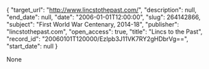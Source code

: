 {
  "target_url": "http://www.lincstothepast.com/", 
  "description": null, 
  "end_date": null, 
  "date": "2006-01-01T12:00:00", 
  "slug": 264142866, 
  "subject": "First World War Centenary, 2014-18", 
  "publisher": "lincstothepast.com", 
  "open_access": true, 
  "title": "Lincs to the Past", 
  "record_id": "20060101T120000/EzIpb3J11VK7RY2gHDbrVg==", 
  "start_date": null
}

None